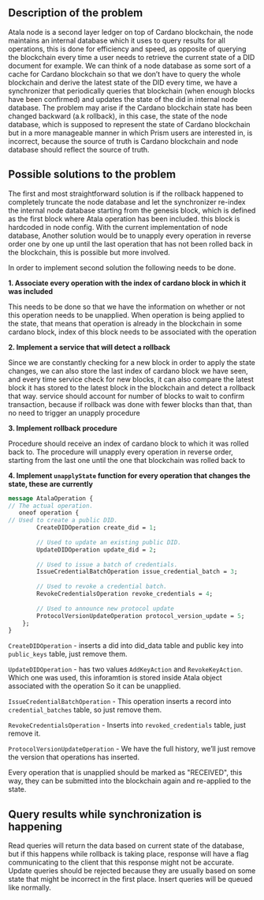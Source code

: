 ## Description of the problem

Atala node is a second layer ledger on top of Cardano blockchain, the node maintains an internal database which it uses to query results for all operations,
this is done for efficiency and speed, as opposite of querying the blockchain every time a user needs to retrieve the current state of a DID document for example. 
We can think of a node database as some sort of a cache for Cardano blockchain so that we don’t have to query the whole blockchain and derive the latest state of the DID every time, 
we have a synchronizer that periodically queries that blockchain (when enough blocks have been confirmed) and updates the state of the did in internal node database.
The problem may arise if the Cardano blockchain state has been changed backward (a.k rollback), in this case, the state of the node database, 
which is supposed to represent the state of Cardano blockchain but in a more manageable manner in which Prism users are interested in, is incorrect, 
because the source of truth is Cardano blockchain and node database should reflect the source of truth.

## Possible solutions to the problem

The first and most straightforward solution is if the rollback happened to completely truncate the node database and let the synchronizer re-index the internal node database starting from the genesis block,
which is defined as the first block where Atala operation has been included. this block is hardcoded in node config. 
With the current implementation of node database, Another solution would be to unapply every operation in reverse order one by one up until the last operation that has not been rolled back in the blockchain, this is possible but more involved.

In order to implement second solution the following needs to be done.

**1. Associate every operation with the index of cardano block in which it was included**

This needs to be done so that we have the information on whether or not this operation needs to be unapplied. 
When operation is being applied to the state, that means that operation is already in the blockchain in some cardano block, index of this block needs to be associated with the operation

**2. Implement a service that will detect a rollback**

Since we are constantly checking for a new block in order to apply the state changes, we can also store the last index of cardano block we have seen, and every time service check for new blocks,
it can also compare the latest block it has stored to the latest block in the blockchain and detect a rollback that way. service should account for number of blocks to wait to confirm transaction, because if rollback was done with fewer blocks than that,
than no need to trigger an unapply procedure

**3. Implement rollback procedure**

Procedure should receive an index of cardano block to which it was rolled back to.
The procedure will unapply every operation in reverse order, starting from the last one until the one that blockchain was rolled back to

**4. Implement `unapplyState` function for every operation that changes the state, these are currently**
```protobuf
message AtalaOperation {
// The actual operation.
   oneof operation {
// Used to create a public DID.
        CreateDIDOperation create_did = 1;
        
        // Used to update an existing public DID.
        UpdateDIDOperation update_did = 2;
        
        // Used to issue a batch of credentials.
        IssueCredentialBatchOperation issue_credential_batch = 3;
        
        // Used to revoke a credential batch.
        RevokeCredentialsOperation revoke_credentials = 4;
        
        // Used to announce new protocol update
        ProtocolVersionUpdateOperation protocol_version_update = 5;
    };
}
```
`CreateDIDOperation` - inserts a did into did_data table and public key into `public_keys` table, just remove them. 

`UpdateDIDOperation` - has two values `AddKeyAction` and `RevokeKeyAction`. Which one was used, this inforamtion is stored inside Atala object associated with the operation
So it can be unapplied.

`IssueCredentialBatchOperation` - This operation inserts a record into `credential_batches` table, so just remove them.

`RevokeCredentialsOperation` - Inserts into `revoked_credentials` table, just remove it.

`ProtocolVersionUpdateOperation` -  We have the full history, we’ll just remove the version that operations has inserted.


Every operation that is unapplied should be marked as "RECEIVED", this way, they can be submitted into the blockchain again and re-applied to the state. 



## Query results while synchronization is happening

Read queries will return the data based on current state of the database, but if this happens while rollback is taking place, response will have a flag communicating to the client that this response might not be accurate.
Update queries should be rejected because they are usually based on some state that might be incorrect in the first place.
Insert queries will be queued like normally.


